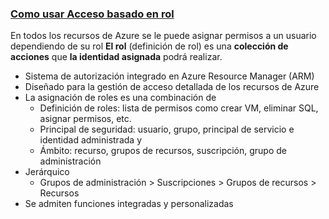 ### [Como usar Acceso basado en rol](https://youtu.be/4v7ffXxOnwU?list=PLGjZwEtPN7j-Q59JYso3L4_yoCjj2syrM&t=397)
En todos los recursos de Azure se le puede asignar permisos a un usuario dependiendo de su rol
**El rol** (definición de rol) es una **colección de acciones** que **la identidad asignada** podrá realizar.
-   Sistema de autorización integrado en Azure Resource Manager (ARM)
-   Diseñado para la gestión de acceso detallada de los recursos de Azure
-   La asignación de roles es una combinación de
    -   Definición de roles: lista de permisos como crear VM, eliminar SQL, asignar permisos, etc.
    -   Principal de seguridad: usuario, grupo, principal de servicio e identidad administrada y
    -   Ámbito: recurso, grupos de recursos, suscripción, grupo de administración
-   Jerárquico
    -   Grupos de administración > Suscripciones > Grupos de recursos > Recursos
-   Se admiten funciones integradas y personalizadas